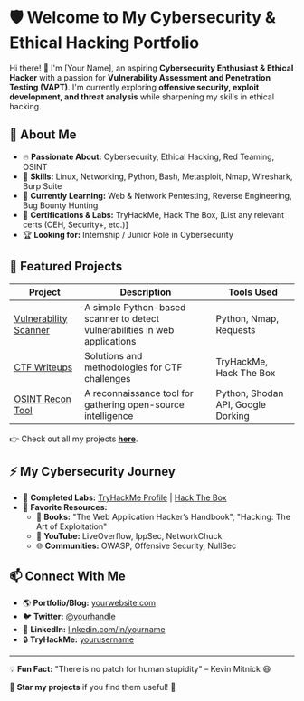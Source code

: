 # 🛡️ Welcome to My Cybersecurity & Ethical Hacking Portfolio  

Hi there! 👋 I'm [Your Name], an aspiring **Cybersecurity Enthusiast & Ethical Hacker** with a passion for **Vulnerability Assessment and Penetration Testing (VAPT)**. I'm currently exploring **offensive security, exploit development, and threat analysis** while sharpening my skills in ethical hacking.  

## 🔹 About Me  
- 🔥 **Passionate About:** Cybersecurity, Ethical Hacking, Red Teaming, OSINT  
- 🔧 **Skills:** Linux, Networking, Python, Bash, Metasploit, Nmap, Wireshark, Burp Suite  
- 🎯 **Currently Learning:** Web & Network Pentesting, Reverse Engineering, Bug Bounty Hunting  
- 🎯 **Certifications & Labs:** TryHackMe, Hack The Box, [List any relevant certs (CEH, Security+, etc.)]  
- 🏆 **Looking for:** Internship / Junior Role in Cybersecurity  

## 📌 Featured Projects  

| Project | Description | Tools Used |  
|---------|------------|------------|  
| [Vulnerability Scanner](https://github.com/yourusername/vulnerability-scanner) | A simple Python-based scanner to detect vulnerabilities in web applications | Python, Nmap, Requests |  
| [CTF Writeups](https://github.com/yourusername/ctf-writeups) | Solutions and methodologies for CTF challenges | TryHackMe, Hack The Box |  
| [OSINT Recon Tool](https://github.com/yourusername/osint-tool) | A reconnaissance tool for gathering open-source intelligence | Python, Shodan API, Google Dorking |  

👉 Check out all my projects **[here](https://github.com/yourusername?tab=repositories)**.  

## ⚡️ My Cybersecurity Journey  
- 🏁 **Completed Labs:** [TryHackMe Profile](https://tryhackme.com/p/yourusername) | [Hack The Box](https://www.hackthebox.com/)  
- 📖 **Favorite Resources:**  
  - 📜 **Books:** "The Web Application Hacker’s Handbook", "Hacking: The Art of Exploitation"  
  - 🎥 **YouTube:** LiveOverflow, IppSec, NetworkChuck  
  - 🌐 **Communities:** OWASP, Offensive Security, NullSec  

## 📫 Connect With Me  
- 🌎 **Portfolio/Blog:** [yourwebsite.com](https://yourwebsite.com)  
- 🐦 **Twitter:** [@yourhandle](https://twitter.com/yourhandle)  
- 💼 **LinkedIn:** [linkedin.com/in/yourname](https://linkedin.com/in/yourname)  
- 🔒 **TryHackMe:** [yourusername](https://tryhackme.com/p/yourusername)  

---

💡 **Fun Fact:** "There is no patch for human stupidity" – Kevin Mitnick 😆  

🔔 **Star my projects** if you find them useful! 🚀  
